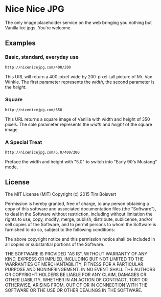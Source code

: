 # Nice Nice JPG

The only image placeholder service on the web bringing you nothing but Vanilla Ice jpgs. You're welcome.

## Examples

### Basic, standard, everyday use

```html
http://nicenicejpg.com/400/200
```
This URL will return a 400-pixel-wide by 200-pixel-tall picture of Mr. Van Winkle. The first parameter represents the *width*, the second parameter is the *height*.

### Square

```html
http://nicenicejpg.com/350
```
This URL returns a square image of Vanilla with width and height of 350 pixels. The sole parameter represents the *width* and *height* of the square image. 

### A Special Treat

```html
http://nicenicejpg.com/5.0/400/200
```
Preface the width and height with "5.0" to switch into "Early 90's Mustang" mode.

## License

The MIT License (MIT)
Copyright (c) 2015 Tim Boisvert

Permission is hereby granted, free of charge, to any person obtaining a copy of this software and associated documentation files (the "Software"), to deal in the Software without restriction, including without limitation the rights to use, copy, modify, merge, publish, distribute, sublicense, and/or sell copies of the Software, and to permit persons to whom the Software is furnished to do so, subject to the following conditions:

The above copyright notice and this permission notice shall be included in all copies or substantial portions of the Software.

THE SOFTWARE IS PROVIDED "AS IS", WITHOUT WARRANTY OF ANY KIND, EXPRESS OR IMPLIED, INCLUDING BUT NOT LIMITED TO THE WARRANTIES OF MERCHANTABILITY, FITNESS FOR A PARTICULAR PURPOSE AND NONINFRINGEMENT. IN NO EVENT SHALL THE AUTHORS OR COPYRIGHT HOLDERS BE LIABLE FOR ANY CLAIM, DAMAGES OR OTHER LIABILITY, WHETHER IN AN ACTION OF CONTRACT, TORT OR OTHERWISE, ARISING FROM, OUT OF OR IN CONNECTION WITH THE SOFTWARE OR THE USE OR OTHER DEALINGS IN THE SOFTWARE.
